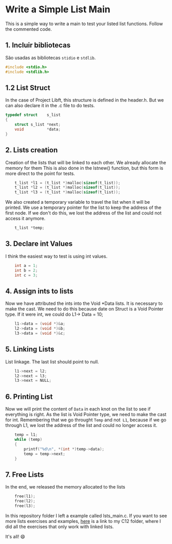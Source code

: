 # Write a Simple List Main
This is a simple way to write a main to test your listed list functions. Follow the commented code.

## 1. Incluir bibliotecas
São usadas as bibliotecas `stidio` e `stdlib`.
```c
#include <stdio.h>
#include <stdlib.h>  
```

## 1.2 List Struct
In the case of Project Libft, this structure is defined in the header.h. But we can also declare it in the .c file to do tests.
```c
typedef struct    s_list
{
    struct s_list *next;
    void          *data;
}   
```

## 2. Lists creation
Creation of the lists that will be linked to each other. We already allocate the memory for them
This is also done in the lstnew() function, but this form is more direct to the point for tests.

```c
	t_list *l1 = (t_list *)malloc(sizeof(t_list));
	t_list *l2 = (t_list *)malloc(sizeof(t_list));
	t_list *l3 = (t_list *)malloc(sizeof(t_list));
```
We also created a temporary variable to travel the list when it will be printed. We use a temporary pointer for the list to keep the address of the first node. If we don't do this, we lost the address of the list and could not access it anymore.
```c
	t_list *temp;
```
## 3. Declare int Values
I think the easiest way to test is using int values.
```c
	int a = 1;
	int b = 2;
	int c = 3;
```

## 4. Assign ints to lists
Now we have attributed the ints into the Void *Data lists. It is necessary to make the cast. We need to do this because date on Struct is a Void Pointer type. If it were int, we could do L1-> Data = 10;
```c
	l1->data = (void *)&a;
	l2->data = (void *)&b;
	l3->data = (void *)&c;
```
## 5. Linking Lists
List linkage. The last list should point to null.
```c
	l1->next = l2;
	l2->next = l3;
	l3->next = NULL;
```
## 6. Printing List
Now we will print the content of `Data` in each knot on the list to see if everything is right. As the list is Void Pointer type, we need to make the cast for int. Remembering that we go throught `Temp` and not` L1`, because if we go through L1, we lost the address of the list and could no longer access it.
```c
	temp = l1;
	while (temp)
	{
		printf("%d\n", *(int *)temp->data);
		temp = temp->next;
	}
```
## 7. Free Lists
In the end, we released the memory allocated to the lists
```c
	free(l1);
	free(l2);
	free(l3);
```

In this repository folder I left a example called lsts_main.c. If you want to see more lists exercises and examples, [here](https://github.com/waltergcc/42-Piscine/tree/main/C12) is a link to my C12 folder, where I did all the exercises that only work with linked lists.

It's all! :smile:
